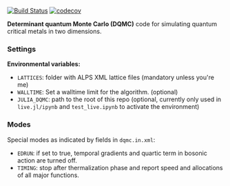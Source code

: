 [![Build Status](https://travis-ci.com/crstnbr/dqmc.svg?token=ZhpR15dDPdpyVFTzrPfp&branch=master)](https://travis-ci.com/crstnbr/dqmc)
[![codecov](https://codecov.io/gh/crstnbr/dqmc/branch/master/graph/badge.svg?token=jTD6HWrHVh)](https://codecov.io/gh/crstnbr/dqmc)
<!-- [![codecov][codecov-img]](http://codecov.io/github/crstnbr/BinningAnalysis.jl?branch=master) !-->
<!-- [![travis][travis-img]](https://travis-ci.org/crstnbr/dqmc) !-->

<!-- [travis-img]: https://img.shields.io/travis/crstnbr/dqmc/master.svg?label=linux !-->
[codecov-img]: https://img.shields.io/codecov/c/github/crstnbr/dqmc/master.svg?label=codecov


**Determinant quantum Monte Carlo (DQMC)** code for simulating quantum critical metals in two dimensions.

### Settings

**Environmental variables:**

* `LATTICES`: folder with ALPS XML lattice files (mandatory unless you're me)
* `WALLTIME`: Set a walltime limit for the algorithm. (optional)
* `JULIA_DQMC`: path to the root of this repo (optional, currently only used in `live.jl/ipynb` and `test_live.ipynb` to activate the environment)

### Modes
Special modes as indicated by fields in `dqmc.in.xml`:

* `EDRUN`: if set to true, temporal gradients and quartic term in bosonic action are turned off.
* `TIMING`: stop after thermalization phase and report speed and allocations of all major functions.
